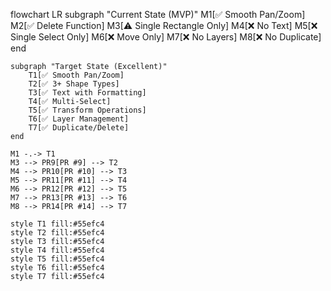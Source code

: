 flowchart LR
subgraph "Current State (MVP)"
M1[✅ Smooth Pan/Zoom]
M2[✅ Delete Function]
M3[⚠️ Single Rectangle Only]
M4[❌ No Text]
M5[❌ Single Select Only]
M6[❌ Move Only]
M7[❌ No Layers]
M8[❌ No Duplicate]
end

    subgraph "Target State (Excellent)"
        T1[✅ Smooth Pan/Zoom]
        T2[✅ 3+ Shape Types]
        T3[✅ Text with Formatting]
        T4[✅ Multi-Select]
        T5[✅ Transform Operations]
        T6[✅ Layer Management]
        T7[✅ Duplicate/Delete]
    end

    M1 -.-> T1
    M3 --> PR9[PR #9] --> T2
    M4 --> PR10[PR #10] --> T3
    M5 --> PR11[PR #11] --> T4
    M6 --> PR12[PR #12] --> T5
    M7 --> PR13[PR #13] --> T6
    M8 --> PR14[PR #14] --> T7

    style T1 fill:#55efc4
    style T2 fill:#55efc4
    style T3 fill:#55efc4
    style T4 fill:#55efc4
    style T5 fill:#55efc4
    style T6 fill:#55efc4
    style T7 fill:#55efc4
